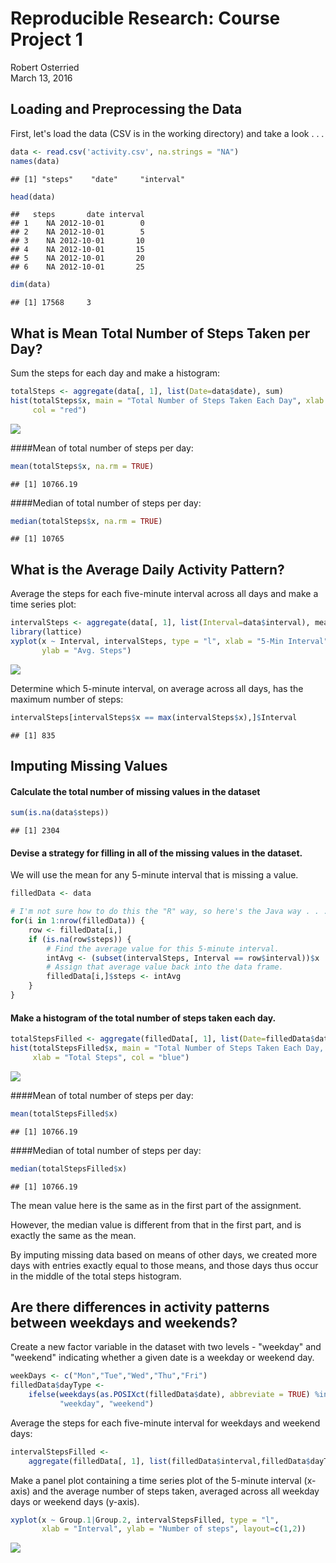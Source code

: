 # Reproducible Research: Course Project 1
Robert Osterried  
March 13, 2016  


## Loading and Preprocessing the Data
First, let's load the data (CSV is in the working directory) and take a look . . .

```r
data <- read.csv('activity.csv', na.strings = "NA")
names(data)
```

```
## [1] "steps"    "date"     "interval"
```

```r
head(data)
```

```
##   steps       date interval
## 1    NA 2012-10-01        0
## 2    NA 2012-10-01        5
## 3    NA 2012-10-01       10
## 4    NA 2012-10-01       15
## 5    NA 2012-10-01       20
## 6    NA 2012-10-01       25
```

```r
dim(data)
```

```
## [1] 17568     3
```

## What is Mean Total Number of Steps Taken per Day?
Sum the steps for each day and make a histogram:

```r
totalSteps <- aggregate(data[, 1], list(Date=data$date), sum)
hist(totalSteps$x, main = "Total Number of Steps Taken Each Day", xlab = "Total Steps",
     col = "red")
```

![](PA1_template_files/figure-html/unnamed-chunk-2-1.png)

####Mean of total number of steps per day:

```r
mean(totalSteps$x, na.rm = TRUE)
```

```
## [1] 10766.19
```

####Median of total number of steps per day:

```r
median(totalSteps$x, na.rm = TRUE)
```

```
## [1] 10765
```

## What is the Average Daily Activity Pattern?

Average the steps for each five-minute interval across all days and make a time series plot:

```r
intervalSteps <- aggregate(data[, 1], list(Interval=data$interval), mean, na.rm=TRUE)
library(lattice)
xyplot(x ~ Interval, intervalSteps, type = "l", xlab = "5-Min Interval", 
       ylab = "Avg. Steps")
```

![](PA1_template_files/figure-html/unnamed-chunk-5-1.png)

Determine which 5-minute interval, on average across all days, has the maximum number of steps:

```r
intervalSteps[intervalSteps$x == max(intervalSteps$x),]$Interval
```

```
## [1] 835
```

## Imputing Missing Values
#### Calculate the total number of missing values in the dataset

```r
sum(is.na(data$steps))
```

```
## [1] 2304
```
#### Devise a strategy for filling in all of the missing values in the dataset.
We will use the mean for any 5-minute interval that is missing a value.

```r
filledData <- data

# I'm not sure how to do this the "R" way, so here's the Java way . . .
for(i in 1:nrow(filledData)) {
    row <- filledData[i,]
    if (is.na(row$steps)) {
        # Find the average value for this 5-minute interval.
        intAvg <- (subset(intervalSteps, Interval == row$interval))$x
        # Assign that average value back into the data frame.
        filledData[i,]$steps <- intAvg
    }
}
```
#### Make a histogram of the total number of steps taken each day.

```r
totalStepsFilled <- aggregate(filledData[, 1], list(Date=filledData$date), sum)
hist(totalStepsFilled$x, main = "Total Number of Steps Taken Each Day, NA's Filled", 
     xlab = "Total Steps", col = "blue")
```

![](PA1_template_files/figure-html/unnamed-chunk-9-1.png)

####Mean of total number of steps per day:

```r
mean(totalStepsFilled$x)
```

```
## [1] 10766.19
```

####Median of total number of steps per day:

```r
median(totalStepsFilled$x)
```

```
## [1] 10766.19
```
The mean value here is the same as in the first part of the assignment.

However, the median value is different from that in the first part, and is exactly the same as the mean.

By imputing missing data based on means of other days, we created more days with entries exactly equal to those means, and those days thus occur in the middle of the total steps histogram.

## Are there differences in activity patterns between weekdays and weekends?
Create a new factor variable in the dataset with two levels - "weekday" and "weekend" indicating whether a given date is a weekday or weekend day.

```r
weekDays <- c("Mon","Tue","Wed","Thu","Fri")
filledData$dayType <- 
    ifelse(weekdays(as.POSIXct(filledData$date), abbreviate = TRUE) %in% weekDays ,
           "weekday", "weekend")
```

Average the steps for each five-minute interval for weekdays and weekend days:

```r
intervalStepsFilled <- 
    aggregate(filledData[, 1], list(filledData$interval,filledData$dayType), mean)
```
Make a panel plot containing a time series plot of the 5-minute interval (x-axis) and the average number of steps taken, averaged across all weekday days or weekend days (y-axis).


```r
xyplot(x ~ Group.1|Group.2, intervalStepsFilled, type = "l", 
       xlab = "Interval", ylab = "Number of steps", layout=c(1,2))
```

![](PA1_template_files/figure-html/unnamed-chunk-14-1.png)
